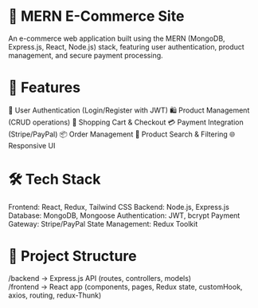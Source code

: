  <h1>🛒 MERN E-Commerce Site</h1>
An e-commerce web application built using the MERN (MongoDB, Express.js, React, Node.js) stack, featuring user authentication, product management, and secure payment processing.

<h1>🚀 Features</h1>
🔐 User Authentication (Login/Register with JWT)
🛍️ Product Management (CRUD operations)
🛒 Shopping Cart & Checkout
💳 Payment Integration (Stripe/PayPal)
📦 Order Management
🔎 Product Search & Filtering
🌐 Responsive UI
<h1>🛠️ Tech Stack</h1>

Frontend: React, Redux, Tailwind CSS
Backend: Node.js, Express.js
Database: MongoDB, Mongoose
Authentication: JWT, bcrypt
Payment Gateway: Stripe/PayPal
State Management: Redux Toolkit
 <h1>📂 Project Structure</h1>

/backend  -> Express.js API (routes, controllers, models)  
/frontend -> React app (components, pages, Redux state, customHook, axios, routing, redux-Thunk) 
